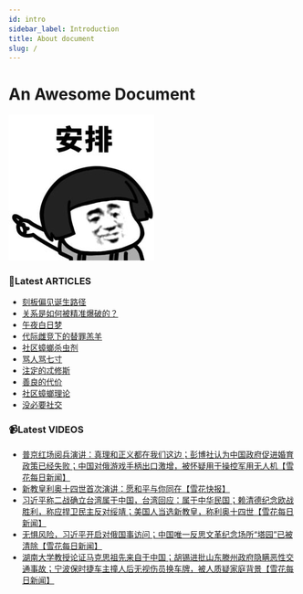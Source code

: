 ```yaml
---
id: intro
sidebar_label: Introduction
title: About document
slug: /
---
```


# An Awesome Document

[![](/img/qianduan-b6d3ccb4-bd13-447e-b88d-f0016b57da49.png)](./分享/好玩的网站、工具)

### 🎯Latest ARTICLES
<!-- BLOG:START -->
- [刻板偏见诞生路径](https://onojyun.com/2025/05/09/%e5%88%bb%e6%9d%bf%e5%81%8f%e8%a7%81%e8%af%9e%e7%94%9f%e8%b7%af%e5%be%84/)
- [关系是如何被精准爆破的？](https://onojyun.com/2025/05/08/%e5%85%b3%e7%b3%bb%e6%98%af%e5%a6%82%e4%bd%95%e8%a2%ab%e7%b2%be%e5%87%86%e7%88%86%e7%a0%b4%e7%9a%84%ef%bc%9f/)
- [午夜白日梦](https://onojyun.com/2025/05/07/%e5%8d%88%e5%a4%9c%e7%99%bd%e6%97%a5%e6%a2%a6/)
- [代际雌竞下的替罪羔羊](https://onojyun.com/2025/05/06/%e4%bb%a3%e9%99%85%e9%9b%8c%e7%ab%9e%e4%b8%8b%e7%9a%84%e6%9b%bf%e7%bd%aa%e7%be%94%e7%be%8a/)
- [社区蟑螂杀虫剂](https://onojyun.com/2025/05/05/%e7%a4%be%e5%8c%ba%e8%9f%91%e8%9e%82%e6%9d%80%e8%99%ab%e5%89%82/)
- [骂人骂七寸](https://onojyun.com/2025/04/30/%e9%aa%82%e4%ba%ba%e9%aa%82%e4%b8%83%e5%af%b8/)
- [注定的忒修斯](https://onojyun.com/2025/04/29/%e6%b3%a8%e5%ae%9a%e7%9a%84%e5%bf%92%e4%bf%ae%e6%96%af/)
- [善良的代价](https://onojyun.com/2025/04/28/%e5%96%84%e8%89%af%e7%9a%84%e4%bb%a3%e4%bb%b7/)
- [社区蟑螂理论](https://onojyun.com/2025/04/27/%e7%a4%be%e5%8c%ba%e8%9f%91%e8%9e%82%e7%90%86%e8%ae%ba/)
- [没必要社交](https://onojyun.com/2025/04/26/%e6%b2%a1%e5%bf%85%e8%a6%81%e7%a4%be%e4%ba%a4/)
<!-- BLOG:END -->

### 📹Latest VIDEOS
<!-- YOUTUBE:START -->
- [普京红场阅兵演讲：真理和正义都在我们这边；彭博社认为中国政府促进婚育政策已经失败；中国对俄游戏手柄出口激增，被怀疑用于操控军用无人机【雪花每日新闻】](https://www.youtube.com/watch?v=lv3vmtwulHY)
- [新教皇利奥十四世首次演讲：愿和平与你同在【雪花快报】](https://www.youtube.com/watch?v=-MJqhbph0bQ)
- [习近平称二战确立台湾属于中国，台湾回应：属于中华民国；赖清德纪念欧战胜利，称应捍卫民主反对绥靖；美国人当选新教皇，称利奥十四世【雪花每日新闻】](https://www.youtube.com/watch?v=7OAFSN6uYKA)
- [无惧风险，习近平开启对俄国事访问；中国唯一反思文革纪念场所“塔园”已被清除【雪花每日新闻】](https://www.youtube.com/watch?v=2iUB-bsdrfw)
- [湖南大学教授论证马克思祖先来自于中国；胡锡进批山东滕州政府隐瞒恶性交通事故；宁波保时捷车主撞人后无视伤员换车牌，被人质疑家庭背景【雪花每日新闻】](https://www.youtube.com/watch?v=-k9hsQNbl-k)
<!-- YOUTUBE:END -->